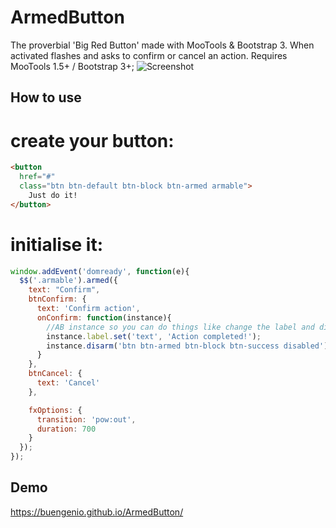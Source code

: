 ArmedButton
==========
The proverbial 'Big Red Button' made with MooTools & Bootstrap 3. When activated flashes and asks to confirm or cancel an action. Requires MooTools 1.5+ / Bootstrap 3+;
![Screenshot](https://buengenio.github.io/ArmedButton/images/armed.gif)

How to use
----------
# create your button:
```html
<button 
  href="#" 
  class="btn btn-default btn-block btn-armed armable">
    Just do it!
</button>
```
# initialise it:
```js
window.addEvent('domready', function(e){
  $$('.armable').armed({
    text: "Confirm",
    btnConfirm: {
      text: 'Confirm action',
      onConfirm: function(instance){
        //AB instance so you can do things like change the label and disarm
        instance.label.set('text', 'Action completed!');
        instance.disarm('btn btn-armed btn-block btn-success disabled');
      }
    },
    btnCancel: {
      text: 'Cancel'
    },

    fxOptions: {
      transition: 'pow:out',
      duration: 700
    }
  });
});
```
Demo
---------
https://buengenio.github.io/ArmedButton/
